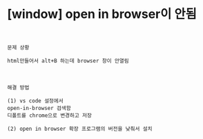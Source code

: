 # [window] open in browser이 안됨

<br>

```
문제 상황

html만들어서 alt+B 하는데 browser 창이 안열림
```

<br>

```
해결 방법

(1) vs code 설정에서
open-in-browser 검색함
디폴트를 chrome으로 변경하고 저장

(2) open in browser 확장 프로그램의 버전을 낮춰서 설치
```